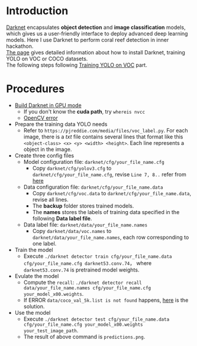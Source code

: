 # Introduction
[Darknet](https://pjreddie.com/darknet/) encapsulates **object detection** and **image classification** models, which gives us a user-friendly interface to deploy advanced deep learning models.
Here I use Darknet to perform coral reef detection in inner hackathon.  
[The page](https://pjreddie.com/darknet/yolo/) gives detailed information about how to install Darknet, training YOLO on VOC or COCO datasets.  
The following steps following [Training YOLO on VOC](https://pjreddie.com/darknet/yolo/) part.


# Procedures
- [Build Darknet in GPU mode](https://blog.csdn.net/edogawachia/article/details/80999636)
  - If you don't know the **cuda path**, try `whereis nvcc`
  - [OpenCV error](https://github.com/pjreddie/darknet/issues/485)
- Prepare the training data YOLO needs
  - Refer to `https://pjreddie.com/media/files/voc_label.py`. For each image, there is a *txt* file contains several lines that format like this `<object-class> <x> <y> <width> <height>`. Each line represents a object in the image.
- Create three config files
  - Model configuration file: `darknet/cfg/your_file_name.cfg`
    - Copy `darknet/cfg/yolov3.cfg` to `darknet/cfg/your_file_name.cfg`, revise `Line 7, 8..` refer from [here](https://medium.com/@manivannan_data/how-to-train-yolov3-to-detect-custom-objects-ccbcafeb13d2)
  - Data configuration file: `darknet/cfg/your_file_name.data`
    - Copy `darknet/cfg/voc.data` to `darknet/cfg/your_file_name.data`, revise all lines. 
    - The **backup** folder stores trained models.
    - The **names** stores the labels of training data specified in the following **Data label file**.
  - Data label file: `darknet/data/your_file_name.names`
    - Copy `darknet/data/voc.names` to `darknet/data/your_file_name.names`, each row corresponding to one label.
- Train the model
  - Execute `./darknet detector train cfg/your_file_name.data cfg/your_file_name.cfg darknet53.conv.74`， where `darknet53.conv.74` is pretrained model weights.
- Evulate the model
  - Compute the `recall`: `./darknet detector recall data/your_file_name.names cfg/your_file_name.cfg your_model_x00.weights`.
  - If ERROR `data/coco_val_5k.list is not found` happens, [here](https://github.com/pjreddie/darknet/issues/326) is the solution.
- Use the model
  - Execute `./darknet detector test cfg/your_file_name.data cfg/your_file_name.cfg your_model_x00.weights your_test_image_path`.
  - The result of above command is `predictions.png`.
